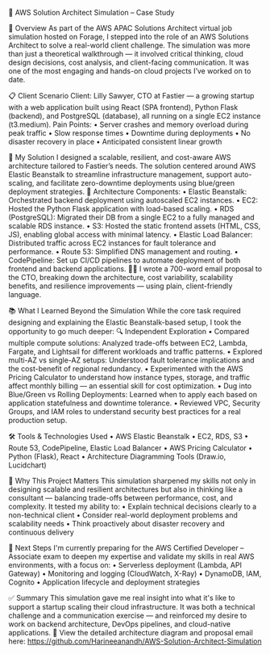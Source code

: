 📌 AWS Solution Architect Simulation – Case Study

🧠 Overview
As part of the AWS APAC Solutions Architect virtual job simulation hosted on Forage, I stepped into the role of an AWS Solutions Architect to solve a real-world client challenge. The simulation was more than just a theoretical walkthrough — it involved critical thinking, cloud design decisions, cost analysis, and client-facing communication. It was one of the most engaging and hands-on cloud projects I’ve worked on to date.

📋 Client Scenario
Client: Lilly Sawyer, CTO at Fastier — a growing startup with a web application built using React (SPA frontend), Python Flask (backend), and PostgreSQL (database), all running on a single EC2 instance (t3.medium).
Pain Points:
    • Server crashes and memory overload during peak traffic
    • Slow response times
    • Downtime during deployments
    • No disaster recovery in place
    • Anticipated consistent linear growth

🧩 My Solution
I designed a scalable, resilient, and cost-aware AWS architecture tailored to Fastier’s needs. The solution centered around AWS Elastic Beanstalk to streamline infrastructure management, support auto-scaling, and facilitate zero-downtime deployments using blue/green deployment strategies.
🔧 Architecture Components:
    • Elastic Beanstalk: Orchestrated backend deployment using autoscaled EC2 instances.
    • EC2: Hosted the Python Flask application with load-based scaling.
    • RDS (PostgreSQL): Migrated their DB from a single EC2 to a fully managed and scalable RDS instance.
    • S3: Hosted the static frontend assets (HTML, CSS, JS), enabling global access with minimal latency.
    • Elastic Load Balancer: Distributed traffic across EC2 instances for fault tolerance and performance.
    • Route 53: Simplified DNS management and routing.
    • CodePipeline: Set up CI/CD pipelines to automate deployment of both frontend and backend applications.
🧑‍💻 I wrote a 700-word email proposal to the CTO, breaking down the architecture, cost variability, scalability benefits, and resilience improvements — using plain, client-friendly language.

📚 What I Learned Beyond the Simulation
While the core task required designing and explaining the Elastic Beanstalk-based setup, I took the opportunity to go much deeper:
🔍 Independent Exploration
    • Compared multiple compute solutions: Analyzed trade-offs between EC2, Lambda, Fargate, and Lightsail for different workloads and traffic patterns.
    • Explored multi-AZ vs single-AZ setups: Understood fault tolerance implications and the cost-benefit of regional redundancy.
    • Experimented with the AWS Pricing Calculator to understand how instance types, storage, and traffic affect monthly billing — an essential skill for cost optimization.
    • Dug into Blue/Green vs Rolling Deployments: Learned when to apply each based on application statefulness and downtime tolerance.
    • Reviewed VPC, Security Groups, and IAM roles to understand security best practices for a real production setup.

🛠️ Tools & Technologies Used
    • AWS Elastic Beanstalk
    • EC2, RDS, S3
    • Route 53, CodePipeline, Elastic Load Balancer
    • AWS Pricing Calculator
    • Python (Flask), React
    • Architecture Diagramming Tools (Draw.io, Lucidchart)

🎯 Why This Project Matters
This simulation sharpened my skills not only in designing scalable and resilient architectures but also in thinking like a consultant — balancing trade-offs between performance, cost, and complexity. It tested my ability to:
    • Explain technical decisions clearly to a non-technical client
    • Consider real-world deployment problems and scalability needs
    • Think proactively about disaster recovery and continuous delivery

🧾 Next Steps
I'm currently preparing for the AWS Certified Developer – Associate exam to deepen my expertise and validate my skills in real AWS environments, with a focus on:
    • Serverless deployment (Lambda, API Gateway)
    • Monitoring and logging (CloudWatch, X-Ray)
    • DynamoDB, IAM, Cognito
    • Application lifecycle and deployment strategies

✅ Summary
This simulation gave me real insight into what it's like to support a startup scaling their cloud infrastructure. It was both a technical challenge and a communication exercise — and reinforced my desire to work on backend architecture, DevOps pipelines, and cloud-native applications.
📎 View the detailed architecture diagram and proposal email here: https://github.com/Harineeanandh/AWS-Solution-Architect-Simulation

